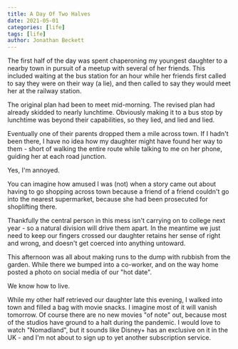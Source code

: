 ```yaml
---
title: A Day Of Two Halves
date: 2021-05-01
categories: [life]
tags: [life]
author: Jonathan Beckett
---
```


The first half of the day was spent chaperoning my youngest daughter to a nearby town in pursuit of a meetup with several of her friends. This included waiting at the bus station for an hour while her friends first called to say they were on their way (a lie), and then called to say they would meet her at the railway station.

The original plan had been to meet mid-morning. The revised plan had already skidded to nearly lunchtime. Obviously making it to a bus stop by lunchtime was beyond their capabilities, so they lied, and lied and lied.

Eventually one of their parents dropped them a mile across town. If I hadn't been there, I have no idea how my daughter might have found her way to them - short of walking the entire route while talking to me on her phone, guiding her at each road junction.

Yes, I'm annoyed.

You can imagine how amused I was (not)  when a story came out about having to go shopping across town because a friend of a friend couldn't go into the nearest supermarket, because she had been prosecuted for shoplifting there.

Thankfully the central person in this mess isn't carrying on to college next year - so a natural division will drive them apart. In the meantime we just need to keep our fingers crossed our daughter retains her sense of right and wrong, and doesn't get coerced into anything untoward.

This afternoon was all about making runs to the dump with rubbish from the garden. While there we bumped into a co-worker, and on the way home posted a photo on social media of our "hot date".

We know how to live.

While my other half retrieved our daughter late this evening, I walked into town and filled a bag with movie snacks. I imagine most of it will vanish tomorrow. Of course there are no new movies "of note" out, because most of the studios have ground to a halt during the pandemic. I would love to watch "Nomadland", but it sounds like Disney+ has an exclusive on it in the UK - and I'm not about to sign up to yet another subscription service.
